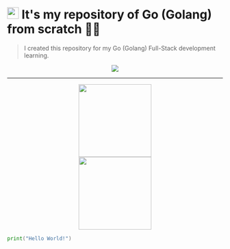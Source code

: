 # <img src="https://cdn.worldvectorlogo.com/logos/go-logo-1.svg" height="27"> It's my repository of Go (Golang) from scratch 🐹🔢

<blockquote>I created this repository for my Go (Golang) Full-Stack development learning.</blockquote>

<div align="center"><a href="https://github.com/IsaacAlves7/go-programming"><img src="https://technology.riotgames.com/sites/default/files/articles/116/golangheader.png"></a></div>
<hr>


<div align="center"><img src="https://cdn.worldvectorlogo.com/logos/go-logo-1.svg" height="170"></div>

<div align="center"><img src="https://media1.tenor.com/images/9e11dae37a9fc8a76d52359c2af0dc9e/tenor.gif?itemid=5467323" height="170"></div>

```go
print("Hello World!")
```
